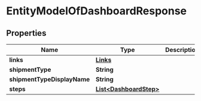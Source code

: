
# EntityModelOfDashboardResponse

## Properties
Name | Type | Description | Notes
------------ | ------------- | ------------- | -------------
**links** | [**Links**](Links.md) |  |  [optional]
**shipmentType** | **String** |  |  [optional]
**shipmentTypeDisplayName** | **String** |  |  [optional]
**steps** | [**List&lt;DashboardStep&gt;**](DashboardStep.md) |  |  [optional]



